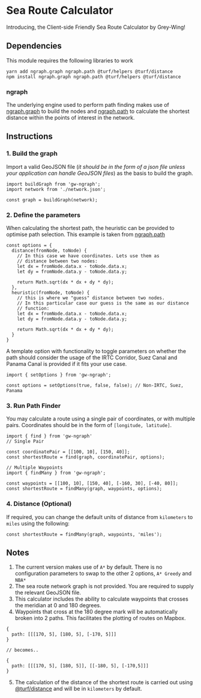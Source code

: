 # Sea Route Calculator
Introducing, the Client-side Friendly Sea Route Calculator by Grey-Wing!

## Dependencies
This module requires the following libraries to work
```
yarn add ngraph.graph ngraph.path @turf/helpers @turf/distance
npm install ngraph.graph ngraph.path @turf/helpers @turf/distance
```

### ngraph
The underlying engine used to perform path finding makes use of [ngraph.graph](https://github.com/anvaka/ngraph.graph) to build the nodes and [ngraph.path](https://github.com/anvaka/ngraph.path) to calculate the shortest distance within the points of interest in the network.

## Instructions
### 1. Build the graph
Import a valid GeoJSON file (*it should be in the form of a json file unless your application can handle GeoJSON files*) as the basis to build the graph.
```
import buildGraph from 'gw-ngraph';
import network from './network.json';

const graph = buildGraph(network);
```

### 2. Define the parameters
When calculating the shortest path, the heuristic can be provided to optimise path selection.
This example is taken from [ngraph.path](https://github.com/anvaka/ngraph.path)
```
const options = { 
  distance(fromNode, toNode) {
    // In this case we have coordinates. Lets use them as
    // distance between two nodes:
    let dx = fromNode.data.x - toNode.data.x;
    let dy = fromNode.data.y - toNode.data.y;

    return Math.sqrt(dx * dx + dy * dy);
  },
  heuristic(fromNode, toNode) {
    // this is where we "guess" distance between two nodes.
    // In this particular case our guess is the same as our distance
    // function:
    let dx = fromNode.data.x - toNode.data.x;
    let dy = fromNode.data.y - toNode.data.y;

    return Math.sqrt(dx * dx + dy * dy);
  }
}
```

A template option with functionality to toggle parameters on whether the path should consider the usage of the IRTC Corridor, Suez Canal and Panama Canal is provided if it fits your use case.
```
import { setOptions } from 'gw-ngraph';

const options = setOptions(true, false, false); // Non-IRTC, Suez, Panama
```

### 3. Run Path Finder
You may calculate a route using a single pair of coordinates, or with multiple pairs.
Coordinates should be in the form of `[longitude, latitude]`.
```
import { find } from 'gw-ngraph'
// Single Pair

const coordinatePair = [[100, 10], [150, 40]];
const shortestRoute = find(graph, coordinatePair, options);

// Multiple Waypoints
import { findMany } from 'gw-ngraph';

const waypoints = [[100, 10], [150, 40], [-160, 30], [-40, 80]];
const shortestRoute = findMany(graph, waypoints, options);
```

### 4. Distance (Optional)
If required, you can change the default units of distance from `kilometers` to `miles` using the following:
```
const shortestRoute = findMany(graph, waypoints, 'miles');
```

## Notes
1. The current version makes use of `A*` by default. There is no configuration parameters to swap to the other 2 options, `A* Greedy` and `NBA*`
2. The sea route network graph is not provided. You are required to supply the relevant GeoJSON file.
3. This calculator includes the ability to calculate waypoints that crosses the meridian at 0 and 180 degrees.
4. Waypoints that cross at the 180 degree mark will be automatically broken into 2 paths. This facilitates the plotting of routes on Mapbox.
  ```
  {
    path: [[[170, 5], [180, 5], [-170, 5]]]
  }

  // becomes..

  {
    path: [[[170, 5], [180, 5]], [[-180, 5], [-170,5]]]
  }
  ```
5. The calculation of the distance of the shortest route is carried out using [@turf/distance](https://www.npmjs.com/package/@turf/distance) and will be in `kilometers` by default.